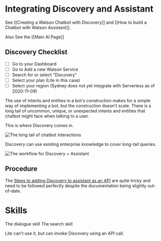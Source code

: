 # Integrating Discovery and Assistant

See [[Creating a Watson Chatbot with Discovery]] and [[How to build a Chatbot with Watson Assistant]]. 

Also See the [[Main AI Page]]

## Discovery Checklist

- [ ] Go to your Dashboard
- [ ] Go to Add a new Watson Service
- [ ] Search for or select "Discovery"
- [ ] Select your plan (Lite in this case)
- [ ] Select your region (Sydney does not yet integrate with Serverless as of 2020-11-09)

The use of intents and entities in a bot's construction makes for a simple way of implementing a bot, but the construction doesn't scale. There is a long tail of uncommon, unique, or unexpected intents and entities that chatbot might face when talking to a user.

This is where Discovery comes in.

![The long tail of chatbot interactions](https://i.imgur.com/pHivxP0.png)

Discovery can use existing enterprise knowledge to cover long-tail queries.

![The workflow for Discovery + Assistant](https://i.imgur.com/SJRgwvY.png)

## Procedure

The [Steps to adding Discovery to assistant as an API](https://cf-courses-data.s3.us.cloud-object-storage.appdomain.cloud/IBMDeveloperSkillsNetwork-CB0106EN-SkillsNetwork/labs/Module%203-coursera/Lab_4_Adding_Discovery_to_the_Chatbot.md.html?origin=www.coursera.org) are quite tricky and need to be followed perfectly despite the documentation being slightly out-of-date.

# Skills
The dialogue skill
The search skill

Lite can't use it, but can invoke Discovery using an API call. 